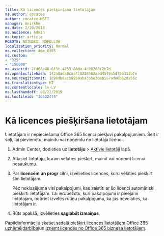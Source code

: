 ```yaml
---
title: Kā licences piešķiršana lietotājam
ms.author: cmcatee
author: cmcatee-MSFT
manager: mnirkhe
ms.date: 2/20/2018
ms.audience: Admin
ms.topic: article
ROBOTS: NOINDEX, NOFOLLOW
localization_priority: Normal
ms.collection: Adm_O365
ms.custom:
- "325"
- "150008"
ms.assetid: 7fd08e48-6f3c-4259-88da-4d06288f2b7d
ms.openlocfilehash: 142a0ada8caa410228562aad4549a5d75b313b7e
ms.sourcegitcommit: 1d98db8acb9959aba3b5e308a567ade6b62da56c
ms.translationtype: MT
ms.contentlocale: lv-LV
ms.lasthandoff: 08/22/2019
ms.locfileid: "36522474"
---
```

# <a name="how-to-assign-a-license-to-a-user"></a>Kā licences piešķiršana lietotājam

Lietotājam ir nepieciešama Office 365 licenci piekļuvi pakalpojumiem. Šeit ir soļi, lai pievienotu, mainītu vai noņemtu no lietotāja licenci.
  
1. Admin Center, dodieties uz **lietotāju** \> [Aktīvie lietotāji](https://go.microsoft.com/fwlink/p/?linkid=834822) lapā.

2. Atlasiet lietotāju, kuram vēlaties piešķirt, mainīt vai noņemt licenci nosaukumu.

3. Par **licencēm un progr** cilni, izvēlieties licences, kuru vēlaties piešķirt šim lietotājam.

    Pēc noklusējuma visi pakalpojumi, kas saistīti ar šo licenci automātiski piešķirti lietotājam. Lai ierobežotu, kuri pakalpojumi ir pieejami lietotājam, notīriet izvēles rūtiņu pakalpojumu, ka jūs nevēlaties, ka lietotājam ir.

4. Rūts apakšā, izvēlieties **saglabāt izmaiņas**.

Papildinformāciju skatiet sadaļā [piešķirt licences lietotājiem Office 365 uzņēmējdarbībai](https://docs.microsoft.com/office365/admin/subscriptions-and-billing/assign-licenses-to-users)un [izņemt licences no Office 365 biznesa lietotājiem](https://docs.microsoft.com/office365/admin/subscriptions-and-billing/remove-licenses-from-users).